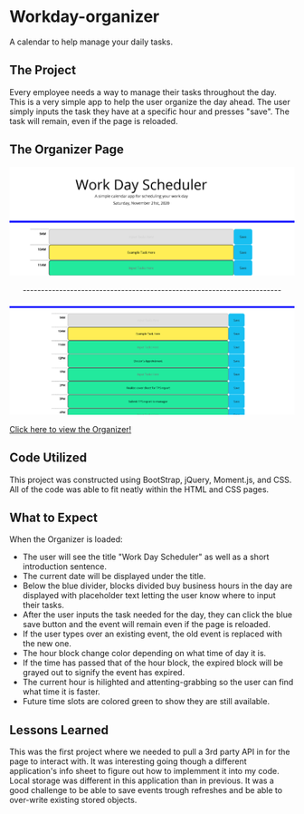 # Workday-organizer
A calendar to help manage your daily tasks.

## The Project

Every employee needs a way to manage their tasks throughout the day. This is a very simple app to help the user organize the day ahead. The user simply inputs the task they have at a specific hour and presses "save". The task will remain, even if the page is reloaded.

## The Organizer Page

<div align="center">
    <img src="Assets\images\Screenshot1.png" alt="Organizer Screenshot">
    <p>-----------------------------------------------------------------------</p>
    <img src="Assets\images\Screenshot2.png" alt="Organizer Screenshot 2">
</div>

<a href="" target="_blank">Click here to view the Organizer!</a>

## Code Utilized

This project was constructed using BootStrap, jQuery, Moment.js, and CSS. All of the code was able to fit neatly within the HTML and CSS pages.

## What to Expect

When the Organizer is loaded:
- The user will see the title "Work Day Scheduler" as well as a short introduction sentence.
- The current date will be displayed under the title.
- Below the blue divider, blocks divided buy business hours in the day are displayed with placeholder text letting the user know where to input their tasks.
- After the user inputs the task needed for the day, they can click the blue save button and the event will remain even if the page is reloaded.
- If the user types over an existing event, the old event is replaced with the new one.
- The hour block change color depending on what time of day it is.
- If the time has passed that of the hour block, the expired block will be grayed out to signify the event has expired.
- The current hour is hilighted and attenting-grabbing so the user can find what time it is faster.
- Future time slots are colored green to show they are still available.

## Lessons Learned

This was the first project where we needed to pull a 3rd party API in for the page to interact with. It was interesting going though a different application's info sheet to figure out how to implemment it into my code. Local storage was different in this application than in previous. It was a good challenge to be able to save events trough refreshes and be able to over-write existing stored objects.